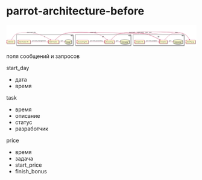 # parrot-architecture-before

![схема сервисов](./doc/images/before.svg)

поля сообщений и запросов

start_day
- дата
- время

task
- время
- описание
- статус
- разработчик

price
- время
- задача
- start_price
- finish_bonus

